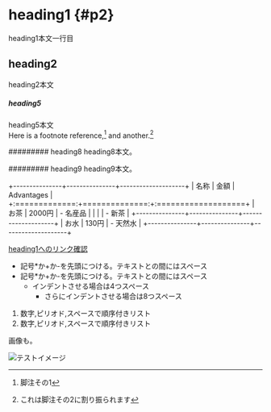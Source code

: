 # heading1 {#p2}
heading1本文一行目

## heading2 
heading2本文

##### heading5
heading5本文  
Here is a footnote reference,[^1] and another.[^longnote]

[^1]: 脚注その1

[^longnote]: これは脚注その2に割り振られます

######### heading8
heading8本文。  

######### heading9
heading9本文。  

+---------------+---------------+--------------------+
| 名称          | 金額          | Advantages          |
+:=============:+==============:+:===================+
| お茶          | 2000円        | - 名産品            |
|               |               | - 新茶             |
+---------------+---------------+--------------------+
| お水          | 130円         | - 天然水            |
+---------------+---------------+--------------------+

[heading1へのリンク確認](#p2)  

* 記号*か+か-を先頭につける。テキストとの間にはスペース
* 記号*か+か-を先頭につける。テキストとの間にはスペース
    + インデントさせる場合は4つスペース
        + さらにインデントさせる場合は8つスペース


1. 数字,ピリオド,スペースで順序付きリスト
1. 数字,ピリオド,スペースで順序付きリスト

画像も。

![テストイメージ](test.bmp)